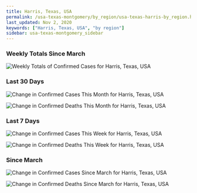 ```yaml
---
title: Harris, Texas, USA
permalink: /usa-texas-montgomery/by_region/usa-texas-harris-by_region.html
last_updated: Nov 2, 2020
keywords: ["Harris, Texas, USA", "by region"]
sidebar: usa-texas-montgomery_sidebar
---
```


<h3>Weekly Totals Since March</h3>

![Weekly Totals of Confirmed Cases for Harris, Texas, USA](/covid_tracker/images/graphs/usa-texas-harris-weekly_totals_graph.png)

<h3>Last 30 Days</h3>

![Change in Confirmed Cases This Month for Harris, Texas, USA](/covid_tracker/images/graphs/usa-texas-harris-delta_confirmed-30_days_graph.png)

![Change in Confirmed Deaths This Month for Harris, Texas, USA](/covid_tracker/images/graphs/usa-texas-harris-delta_deaths-30_days_graph.png)

<h3>Last 7 Days</h3>

![Change in Confirmed Cases This Week for Harris, Texas, USA](/covid_tracker/images/graphs/usa-texas-harris-delta_confirmed-7_days_graph.png)

![Change in Confirmed Deaths This Week for Harris, Texas, USA](/covid_tracker/images/graphs/usa-texas-harris-delta_deaths-7_days_graph.png)

<h3>Since March</h3>

![Change in Confirmed Cases Since March for Harris, Texas, USA](/covid_tracker/images/graphs/usa-texas-harris-delta_confirmed-since_march_graph.png)

![Change in Confirmed Deaths Since March for Harris, Texas, USA](/covid_tracker/images/graphs/usa-texas-harris-delta_deaths-since_march_graph.png)
